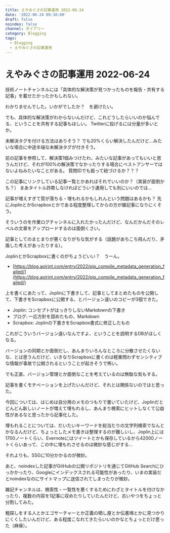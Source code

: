 ```yaml
---
title: えやみぐさの記事運用 2022-06-24
date: '2022-06-24 09:30:00'
draft: false
noindex: false
channel: ダイアリー
category: Blogging
tags:
  - Blogging
  - えやみぐさの記事運用
---
```

# えやみぐさの記事運用 2022-06-24

技術ノートチャンネルには「具体的な解決策が見つかったものを報告・共有する記事」を載せたかったかもしれない。

わかりませんでした。いかがでしたか？　を避けたい。

でも、具体的な解決策がわからないんだけど、これどうしたらいいのか悩んでる、ということを共有する記事もほしい。
Twitterに投げるには分量が多いとか。

未解決タグを付ける方法はありそう？
でも20%くらい解決したんだけど...みたいな場合に中途半端な未解決タグが付きそう。

前の記事を参照して、解決策1個みつけたわ、みたいな記事があってもいいと思うんだけど、それが100%の解決策でなかったりする場合にベストアンサーではないよねみたいなことがある。
質問IDでも振って紐づけるか？？？

この記事にリンクしている記事一覧とかあればそれでいいのか？（実装が面倒かも？）
まあタイトル詐欺しなければどういう運用しても別にいいのでは...

記事が増えすぎて質が落ちる・埋もれるかもしれんという問題はあるかも？
先にJoplinとかScrapboxとかである程度整理してからの方が雑記事になりにくそう。

そういうのを作業ログチャンネルに入れたかったんだけど、なんだかんだそのレベルの文章をアップロードするのは面倒くさい。

記事としてのまとまりが悪くなりがちな気がする（話題があちこち飛んだり、矛盾した考えがあったりする）。

JoplinとかScrapboxに書くのがちょうどいい？　うーん。

- [https://blog.aoirint.com/entry/2022/pip_compile_metadata_generation_failed/](https://blog.aoirint.com/entry/2022/pip_compile_metadata_generation_failed/)

上を書くにあたって、Joplinに下書きして、記事としてまとめたものを公開して、下書きをScrapboxに公開する、とバージョン違いのコピーが3個できた。

- Joplin: コンセプトがはっきりしないMarkdownの下書き
- ブログ: 一応方針を固めたもの、Markdown
- Scrapbox: Joplinの下書きをScrapbox書式に修正したもの

これがこういうバージョン違いなんですよ、ということを説明するDBがほしくなる。

バージョンの同期とか面倒だし、あんまりいろんなところに分散させたくないな、とは思うんだけど、いきなりScrapboxに書くのは軽重問わずセンシティブな情報が事故で公開されるということが起きそうで怖い。

でも正直、バージョン管理とか面倒なことを考えているのは無駄な気もする。

記事を書くモチベーションを上げたいんだけど、それとは関係ないのではと思った。

今回については、はじめは自分用のメモのつもりで書いていたけど、Joplinだとどんどん新しいノートが増えて埋もれるし、あんまり検索にヒットしなくて公益性があるなと思ったから記事化した。

埋もれることについては、だいたいキーワードを総当たりの文字列検索でなんとかなるんだけど、ちょっとしたメモ書きは整理するのが難しいし、Joplin上には1700ノートくらい、Evernoteにはツイートとかも保存しているから42000ノートくらいあって、この中に埋もれさせるのは微妙な感じがする...

それよりも、SSGに10分かかるのが微妙。

あと、noindexした記事がGitHubの公開リポジトリを通じてGitHub Searchにひっかかったり、Googleにインデックスされる可能性があったり、いまの実装だとnoindexなのにサイトマップに送信されてしまったりが微妙。

雑記チャンネルは、検索性・一覧性を悪くするためにわざとタイトルを付けなかったり、複数の内容を1記事に収めたりしていたんだけど、古いやつをちょっと分割してみた。

粗探しをする人とかエゴサーチャーとか正義の晒し屋とか伝書鳩とかに見つかりにくくしたいんだけど、ある程度こなれてきたらいいのかなとちょっとだけ思った（麻痺）。

